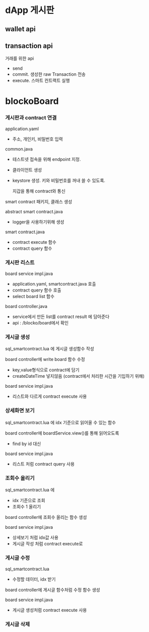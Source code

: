 # dApp 게시판

## wallet api

## transaction api

거래를 위한 api

- send
- commit. 생성한 raw Transaction 전송
- execute. 스마트 컨트랙트 실행

# blockoBoard

### 게시판과 contract 연결

application.yaml

- 주소, 개인키, 비밀번호 입력

common.java

- 테스트넷 접속을 위해 endpoint 지정.
- 클라이언트 생성
- keystore 생성. 키와 비밀번호를 꺼내 쓸 수 있도록.

  지갑을 통해 contract와 통신

smart contract 패키지, 클래스 생성

abstract smart contract.java

- logger을 사용하기위해 생성

smart contract.java

- contract execute 함수
- contract query 함수

### 게시판 리스트

board service impl.java

- application.yaml, smartcontract.java 호출
- contract query 함수 호출
- select board list 함수

board controller.java

- service에서 만든 list를 contract result 에 담아준다
- api : /blocko/board에서 확인

### 게시글 생성

sql_smartcontract.lua 에 게시글 생성함수 작성

board controller에 write board 함수 수정

- key,value형식으로 contract에 담기
- createDateTime 넣지않음 (contract에서 처리한 시간을 기입하기 위해)

board service impl.java

- 리스트와 다르게 contract execute 사용

### 상세화면 보기

sql_smartcontract.lua 에 idx 기준으로 읽어올 수 있는 함수

board controller에 boardService.view()를 통해 읽어오도록

- find by id 대신

board service impl.java

- 리스트 처럼 contract query 사용

### 조회수 올리기

sql_smartcontract.lua 에

- idx 기준으로 조회
- 조회수 1 올리기

board controller에 조회수 올리는 함수 생성

board service impl.java

- 상세보기 처럼 idx값 사용
- 게시글 작성 처럼 contract execute로

### 게시글 수정

sql_smartcontract.lua

- 수정할 데이터, idx 받기

board controller에 게시글 함수처럼 수정 함수 생성

board service impl.java

- 게시글 생성처럼 contract execute 사용

### 게시글 삭제

